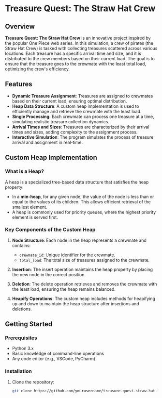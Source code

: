 # Treasure Quest: The Straw Hat Crew

## Overview

**Treasure Quest: The Straw Hat Crew** is an innovative project inspired by the popular One Piece web series. In this simulation, a crew of pirates (the Straw Hat Crew) is tasked with collecting treasures scattered across various locations. Each treasure has a specific arrival time and size, and it is distributed to the crew members based on their current load. The goal is to ensure that the treasure goes to the crewmate with the least total load, optimizing the crew's efficiency.

## Features

- **Dynamic Treasure Assignment**: Treasures are assigned to crewmates based on their current load, ensuring optimal distribution.
- **Heap Data Structure**: A custom heap implementation is used to efficiently manage and retrieve the crewmate with the least load.
- **Single Processing**: Each crewmate can process one treasure at a time, simulating realistic treasure collection dynamics.
- **Arrival Times and Sizes**: Treasures are characterized by their arrival times and sizes, adding complexity to the assignment process.
- **Interactive Simulation**: The program simulates the process of treasure arrival and assignment in real-time.

## Custom Heap Implementation

### What is a Heap?

A heap is a specialized tree-based data structure that satisfies the heap property:
- In a **min-heap**, for any given node, the value of the node is less than or equal to the values of its children. This allows efficient retrieval of the smallest element.
- A heap is commonly used for priority queues, where the highest priority element is served first.

### Key Components of the Custom Heap

1. **Node Structure**: Each node in the heap represents a crewmate and contains:
   - `crewmate_id`: Unique identifier for the crewmate.
   - `total_load`: The total size of treasures assigned to the crewmate.
  
2. **Insertion**: The insert operation maintains the heap property by placing the new node in the correct position.

3. **Deletion**: The delete operation retrieves and removes the crewmate with the least load, ensuring the heap remains balanced.

4. **Heapify Operations**: The custom heap includes methods for heapifying up and down to maintain the heap structure after insertions and deletions.

## Getting Started

### Prerequisites

- Python 3.x
- Basic knowledge of command-line operations
- Any code editor (e.g., VSCode, PyCharm)

### Installation

1. Clone the repository:
   ```bash
   git clone https://github.com/yourusername/treasure-quest-straw-hat-crew.git
